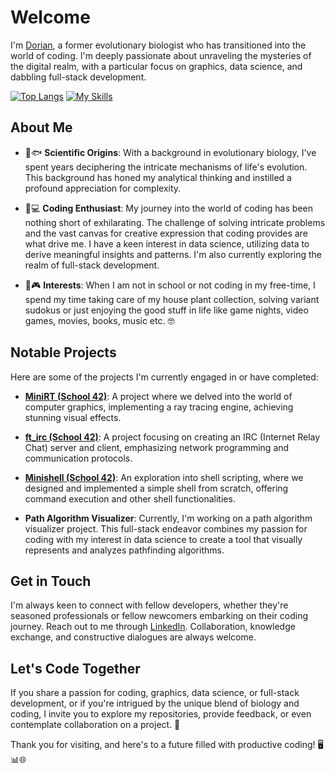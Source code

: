 # Welcome

I'm [Dorian](https://www.linkedin.com/in/dorianjagusch), a former evolutionary biologist who has transitioned into the world of coding. I'm deeply passionate about unraveling the mysteries of the digital realm, with a particular focus on graphics, data science, and dabbling full-stack development.

[![Top Langs](https://github-readme-stats.vercel.app/api/top-langs/?username=dorianjagusch)](https://github.com/anuraghazra/github-readme-stats) [![My Skills](https://skillicons.dev/icons?i=git,bash,vscode,emacs,linux,regex,docker,c,cpp,r,js,nextjs,css,html,react,figma&perline=7)](https://skillicons.dev) 

## About Me

- 🌱🐟 **Scientific Origins**: With a background in evolutionary biology, I've spent years deciphering the intricate mechanisms of life's evolution. This background has honed my analytical thinking and instilled a profound appreciation for complexity.

- 👾💻 **Coding Enthusiast**: My journey into the world of coding has been nothing short of exhilarating. The challenge of solving intricate problems and the vast canvas for creative expression that coding provides are what drive me. I have a keen interest in data science, utilizing data to derive meaningful insights and patterns. I'm also currently exploring the realm of full-stack development.

- 🌿🎮 **Interests**: When I am not in school or not coding in my free-time, I spend my time taking care of my house plant collection, solving variant sudokus or just enjoying the good stuff in life like game nights, video games, movies, books, music etc. 🤓

## Notable Projects

Here are some of the projects I'm currently engaged in or have completed:

- **[MiniRT (School 42)](https://github.com/dorianjagusch/miniRT)**: A project where we delved into the world of computer graphics, implementing a ray tracing engine, achieving stunning visual effects.

- **[ft_irc (School 42)](https://github.com/dorianjagusch/ft_irc)**: A project focusing on creating an IRC (Internet Relay Chat) server and client, emphasizing network programming and communication protocols.

- **[Minishell (School 42)](https://github.com/dorianjagusch/minishell/)**: An exploration into shell scripting, where we designed and implemented a simple shell from scratch, offering command execution and other shell functionalities.

- **Path Algorithm Visualizer**: Currently, I'm working on a path algorithm visualizer project. This full-stack endeavor combines my passion for coding with my interest in data science to create a tool that visually represents and analyzes pathfinding algorithms.

## Get in Touch

I'm always keen to connect with fellow developers, whether they're seasoned professionals or fellow newcomers embarking on their coding journey. Reach out to me through [LinkedIn](https://www.linkedin.com/in/dorian-jagusch). Collaboration, knowledge exchange, and constructive dialogues are always welcome.

## Let's Code Together

If you share a passion for coding, graphics, data science, or full-stack development, or if you're intrigued by the unique blend of biology and coding, I invite you to explore my repositories, provide feedback, or even contemplate collaboration on a project. 🚀

Thank you for visiting, and here's to a future filled with productive coding! 🖥️📊🌐
